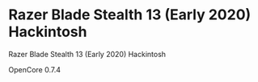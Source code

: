 #  Razer Blade Stealth 13 (Early 2020) Hackintosh

 Razer Blade Stealth 13 (Early 2020) Hackintosh

OpenCore 0.7.4
